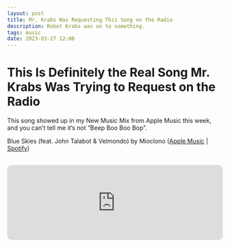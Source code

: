 ```yaml
---
layout: post
title: Mr. Krabs Was Requesting This Song on the Radio
description: Robot Krabs was on to something.
tags: music
date: 2023-03-27 12:00
---
```


# This Is Definitely the Real Song Mr. Krabs Was Trying to Request on the Radio

This song showed up in my New Music Mix from Apple Music this week, and you can’t tell me it’s not “Beep Boo Boo Bop”.

Blue Skies (feat. John Talabot & Velmondo) by Mioclono 
([Apple Music](https://music.apple.com/album/blue-skies-feat-john-talabot-velmondo/1653972717?i=1653972718) | [Spotify](https://open.spotify.com/track/1vx0vqCUg0fxAzy1oSRAzE?si=77a628f4afeb4bcb))

<br>
<iframe allow="autoplay *; encrypted-media *; fullscreen *; clipboard-write" frameborder="0" height="175" style="width:100%;max-width:660px;overflow:hidden;border-radius:10px;" sandbox="allow-forms allow-popups allow-same-origin allow-scripts allow-storage-access-by-user-activation allow-top-navigation-by-user-activation" src="https://embed.music.apple.com/album/blue-skies-feat-john-talabot-velmondo/1653972717?i=1653972718"></iframe>
